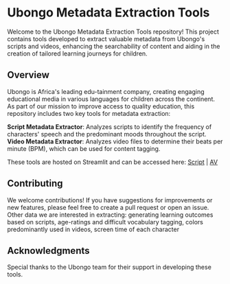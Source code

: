 # Ubongo Metadata Extraction Tools
Welcome to the Ubongo Metadata Extraction Tools repository! This project contains tools developed to extract valuable metadata from Ubongo's scripts and videos, enhancing the searchability of content and aiding in the creation of tailored learning journeys for children.

## Overview
Ubongo is Africa's leading edu-tainment company, creating engaging educational media in various languages for children across the continent. As part of our mission to improve access to quality education, this repository includes two key tools for metadata extraction:

<b>Script Metadata Extractor</b>: Analyzes scripts to identify the frequency of characters' speech and the predominant moods throughout the script.  
<b>Video Metadata Extractor</b>: Analyzes video files to determine their beats per minute (BPM), which can be used for content tagging.

These tools are hosted on Streamlit and can be accessed here: [Script](https://scriptmetadata.streamlit.app/) | [AV](https://bpmanalyzerpy-cmei2ztkvoxewuk4kwyqre.streamlit.app/)

## Contributing
We welcome contributions! If you have suggestions for improvements or new features, please feel free to create a pull request or open an issue. 
Other data we are interested in extracting: generating learning outcomes based on scripts, age-ratings and difficult vocabulary tagging, colors predominantly used in videos, screen time of each character

## Acknowledgments
Special thanks to the Ubongo team for their support in developing these tools.
